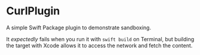 # CurlPlugin

A simple Swift Package plugin to demonstrate sandboxing.

It _expectedly_ fails when you run it with `swift build` on Terminal, but building the target with Xcode allows it to access the network and fetch the content.
